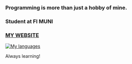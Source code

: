 ### Programming is more than just a hobby of mine.
### Student at FI MUNI
### [MY WEBSITE](https://franatrtur.github.io)
[![My languages](https://github-readme-stats.vercel.app/api/top-langs/?username=Franatrtur&theme=dark)](https://github.com/Franatrtur/github-readme-stats)

Always learning!
